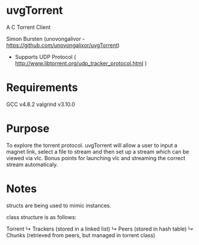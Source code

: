 # uvgTorrent

A C Torrent Client 

Simon Bursten 
	(unovongalivor - https://github.com/unovongalixor/uvgTorrent)

- Supports UDP Protocol ( http://www.libtorrent.org/udp_tracker_protocol.html )

# Requirements

GCC v4.8.2
valgrind v3.10.0

# Purpose

To explore the torrent protocol. uvgTorrent will allow a user to input a magnet link, select a file to stream and then set up a stream which can be viewed via vlc. Bonus points for launching vlc and streaming the correct stream automaticaly.

# Notes

structs are being used to mimic instances.

class structure is as follows:

Torrent
  ↳ Trackers (stored in a linked list)
  	  ↳ Peers (stored in hash table)
  ↳ Chunks (retrieved from peers, but managed in torrent class)